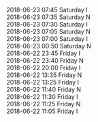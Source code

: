 2018-06-23 07:45 Saturday  I  
2018-06-23 07:35 Saturday  N  
2018-06-23 07:30 Saturday  I  
2018-06-23 07:05 Saturday  N  
2018-06-23 07:00 Saturday  I  
2018-06-23 00:50 Saturday  N  
2018-06-22 23:45 Friday  I  
2018-06-22 23:40 Friday  N  
2018-06-22 20:00 Friday  I  
2018-06-22 13:35 Friday  N  
2018-06-22 13:25 Friday  I  
2018-06-22 11:40 Friday  N  
2018-06-22 11:30 Friday  I  
2018-06-22 11:25 Friday  N  
2018-06-22 11:05 Friday  I  
